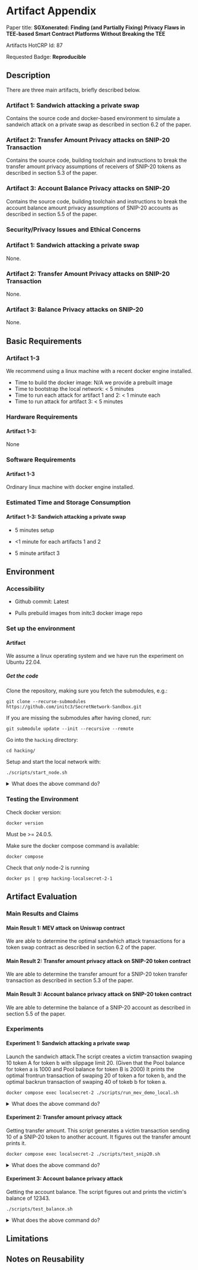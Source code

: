 # Artifact Appendix
Paper title: **SGXonerated: Finding (and Partially Fixing) Privacy Flaws in
TEE-based Smart Contract Platforms Without Breaking the TEE**

Artifacts HotCRP Id: 87

Requested Badge: **Reproducible**
<!-- Requested Badge: Either **Available** or **Reproducible** -->

## Description
<!-- A short description of your artifact and how it links to your paper. -->
There are three main artifacts, briefly described below.

### Artifact 1: Sandwich attacking a private swap
Contains the source code and docker-based environment to simulate a sandwich attack on
a private swap as described in section 6.2 of the paper.

### Artifact 2: Transfer Amount Privacy attacks on SNIP-20 Transaction
Contains the source code, building toolchain and instructions to break the transfer amount privacy
assumptions of receivers of SNIP-20 tokens as described in section 5.3 of the paper.

### Artifact 3: Account Balance Privacy attacks on SNIP-20
Contains the source code, building toolchain and instructions to break the account balance amount privacy
assumptions of SNIP-20 accounts as described in section 5.5 of the paper.

### Security/Privacy Issues and Ethical Concerns
<!--
 If your artifacts hold any risk to the security or privacy of the reviewer's machine, specify them here, e.g., if your artifacts require a specific security mechanism, like the firewall, ASLR, or another thing, to be disabled for its execution.
Also, emphasize if your artifacts contain malware samples, or something similar, to be analyzed.
In addition, you must highlight any ethical concerns regarding your artifacts here.
-->
### Artifact 1: Sandwich attacking a private swap
None.

### Artifact 2: Transfer Amount Privacy attacks on SNIP-20 Transaction
None.

### Artifact 3: Balance Privacy attacks on SNIP-20
None.

## Basic Requirements
<!--
Describe the minimal hardware and software requirements of your artifacts and estimate the compute time and storage required to run the artifacts.
-->
### Artifact 1-3
We recommend using a linux machine with a recent docker engine installed.

* Time to build the docker image: N/A we provide a prebuilt image
* Time to bootstrap the local network: < 5 minutes
* Time to run each attack for artifact 1 and 2: < 1 minute each
* Time to run attack for artifact 3: < 5 minutes

<!-- ### Artifact 4: Tracing attacks on SNIP-20 transfers
An SGX-enabled machine is required.
See [Secret Network Node Setup](https://docs.scrt.network/secret-network-documentation/infrastructure/setting-up-a-node-validator). -->


### Hardware Requirements
<!--
If your artifacts require specific hardware to be executed, mention that here.
Provide instructions on how a reviewer can gain access to that hardware through remote access, buying or renting, or even emulating the hardware.
Make sure to preserve the anonymity of the reviewer at any time.
-->
#### Artifact 1-3: 

None

<!-- #### Artifact 4: Tracing attacks on SNIP-20 transfers
An SGX-enabled machine is required.
See [Secret Network Node Setup](https://docs.scrt.network/secret-network-documentation/infrastructure/setting-up-a-node-validator). -->

### Software Requirements
<!--
Describe the OS and software packages required to evaluate your artifact.
This description is essential if you rely on proprietary software or software that might not be easily accessible for other reasons.
Describe how the reviewer can obtain and install all third-party software, data sets, and models.
-->
#### Artifact 1-3
Ordinary linux machine with docker engine installed.

<!-- #### Artifact 4: Tracing attacks on SNIP-20 transfers
Ordinary linux machine with docker engine installed to build the binaries and an
SGX-enabled machine is required to run a [Secret Network Node](https://docs.scrt.network/secret-network-documentation/infrastructure/setting-up-a-node-validator). -->

### Estimated Time and Storage Consumption
<!--
Provide an estimated value for the time the evaluation will take and the space on the disk it will consume. 
This helps reviewers to schedule the evaluation in their time plan and to see if everything is running as intended.
More specifically, a reviewer, who knows that the evaluation might take 10 hours, does not expect an error if,  after 1 hour, the computer is still calculating things.
-->
#### Artifact 1-3: Sandwich attacking a private swap

* 5 minutes setup

* <1 minute for each artifacts 1 and 2

* 5 minute artifact 3

<!-- #### Artifact 4: Tracing attacks on SNIP-20 transfers -->

<!-- * TODO time and storage consumption for secret network node?? -->

## Environment
<!--
In the following, describe how to access our artifact and all related and necessary data and software components.
Afterward, describe how to set up everything and how to verify that everything is set up correctly.
-->

### Accessibility
<!--
Describe how to access your artifacts via persistent sources.
Valid hosting options are institutional and third-party digital repositories.
Do not use personal web pages.
For repositories that evolve over time (e.g., Git Repositories ), specify a specific commit-id or tag to be evaluated.
In case your repository changes during the evaluation to address the reviewer's feedback, please provide an updated link (or commit-id / tag) in a comment.
-->
* Github commit: Latest

* Pulls prebuild images from initc3 docker image repo

### Set up the environment
<!--
Describe how the reviews should set up the environment for your artifacts, including download and install dependencies and the installation of the artifact itself.
Be as specific as possible here.
If possible, use code segments to simply the workflow, e.g.,

```bash
git clone git@my_awesome_artifact.com/repo
apt install libxxx xxx
```

Describe the expected results where it makes sense to do so.
-->

#### Artifact 
We assume a linux operating system and we have run the experiment on Ubuntu 22.04.

##### Get the code
Clone the repository, making sure you fetch the submodules, e.g.:

```shell
git clone --recurse-submodules https://github.com/initc3/SecretNetwork-Sandbox.git
```

If you are missing the submodules after having cloned, run:

```shell
git submodule update --init --recursive --remote
```


Go into the `hacking` directory:

```shell
cd hacking/
```

Setup and start the local network with:

```shell
./scripts/start_node.sh
```

<details>
<summary>What does the above command do?</summary>

[Full description of start_node.sh](./hacking/scripts/README.md#start_nodesh)

1) Start a validator node (node-1) and a non-validator node (node-2)

2) Store and instantiate Toy Uniswap demo contracts and set up the initial states for the MEV sandwhich attack.
The pool sizes are 1000 for `token_a` and 2000 for `token_b`.
The victim and adversary account in the toy-swap contract each have a balance
of 100 `token_a` and `token_b`.

3) Store and instantiate snip-20 contract and set up the initial states for the SNIP-20 privacy attack demos.
The victim account has a balance of 12343. Two attacker accounts have balance of 10000 each.

4) Shut down node-1 to launch the attack in simulation mode without broadcasting
any transactions to the network.
</details>

### Testing the Environment
<!--
Describe the basic functionality tests to check if the environment is set up correctly.
These tests could be unit tests, training an ML model on very low training data, etc.
If these tests succeed, all required software should be functioning correctly.
Include the expected output for unambiguous outputs of tests.
Use code segments to simplify the workflow, e.g.,
```bash
python envtest.py
```
-->
Check docker version:

```shell
docker version
```

Must be >= 24.0.5.

Make sure the docker compose command is available:

```shell
docker compose
```

Check that *only* node-2 is running 
```shell
docker ps | grep hacking-localsecret-2-1
```


## Artifact Evaluation
<!--
This section includes all the steps required to evaluate your artifact's functionality and validate your paper's key results and claims.
Therefore, highlight your paper's main results and claims in the first subsection. And describe the experiments that support your claims in the subsection after that.
-->

### Main Results and Claims
<!--
List all your paper's main results and claims that are supported by your submitted artifacts.
-->

#### Main Result 1: MEV attack on Uniswap contract
We are able to determine the optimal sandwhich attack transactions for a token swap contract as described in section 6.2 of the paper.  

#### Main Result 2: Transfer amount privacy attack on SNIP-20 token contract
We are able to determine the transfer amount for a SNIP-20 token transfer transaction as described in section 5.3 of the paper.  

#### Main Result 3: Account balance privacy attack on SNIP-20 token contract
We are able to determine the balance of a SNIP-20 account as described in section 5.5 of the paper.

### Experiments
<!--
List each experiment the reviewer has to execute. Describe:
 - How to execute it in detailed steps.
 - What the expected result is.
 - How long it takes and how much space it consumes on disk. (approximately)
 - Which claim and results does it support, and how.
-->

#### Experiment 1: Sandwich attacking a private swap
Launch the sandwich attack.The script creates a victim transaction swaping 10 token A for token b with slippage limit 20. (Given that the Pool balance for token a is 1000 and Pool balance for token B is 2000) It prints the optimal frontrun transaction of swaping 20 of token a for token b, and the optimal backrun transaction of swaping 40 of tokeb b for token a. 


```shell
docker compose exec localsecret-2 ./scripts/run_mev_demo_local.sh
```

<details>
<summary>What does the above command do?</summary>

[Full description of run_mev_demo_local.sh](./hacking/scripts/README.md#run_mev_demo_localsh)


The above command simulates an adversary executing the following steps:

1) Generate a victim swap transaction to swap 10 `token_a` for at least 20 `token_b`.

2) Find a front-run transaction by bisection search that, when executed before the
   victim's transaction, won't fail the victim's transaction. The front-run transaction
   found swaps 20 `token_a` with a slippage limit of 0, resulting in obtaining 40
   `token_b`.

3) After the victim's transaction, the adversary executes a back-run transaction to
   sell the 40 `token_b`, increasing their balance of `token_a` by 1 and maintaining
   their balance of `token_b`.
</details>



#### Experiment 2: Transfer amount privacy attack
Getting transfer amount. This script generates a victim transaction sending 10 of a SNIP-20 token to another account. It figures out the transfer amount prints it.

```shell
docker compose exec localsecret-2 ./scripts/test_snip20.sh
```

<details>
<summary>What does the above command do?</summary>

[Full description of test_snip20.sh](hacking/scripts/README.md#test_snip20sh)

The above command simulates an adversary executing the following steps:

1) Generate a victim transaction to transfer 10 tokens to another account

2) Find a transfer amount by bisection search to figure out the tranfer amount:
   * that sets the victim's balance to 0
   * sends an amount `guess` to the victim's account resulting in the victim's account having a balance of `guess`
   * execute the victim's transaction to see if `guess` was enough to conver the victim's transfer transaction
3) If the `guess` was enough to cover the victim's transfer transaction then `guess` is the transfer amount
</details>

#### Experiment 3: Account balance privacy attack
Getting the account balance. The script figures out and prints the victim's balance of 12343.

```shell
./scripts/test_balance.sh
```

<details>
<summary>What does the above command do?</summary>

[Full description of test_balance.sh](./hacking/scripts/README.md#test_balancesh)

The above command simulates an adversary executing the following steps:

1) Execute balance inflation by creating transfers between the attacker's two accounts, reseting the account balance to the original value before the transfer, and repeating this until the balance has the maximum value.

2) Find a transaction by bisection search that transfers `guess` from the attacker's account to the victim's account until it causes an overflow error.

3) The victim's balance is the `2**128-1-guess`

</details>

## Limitations
<!--
Describe which tables and results are not reproducible with the provided artifacts.
Provide an argument why this is not included/possible.
-->

## Notes on Reusability
<!--
First, this section might not apply to your artifacts.
Use it to share information on how your artifact can be used beyond your research paper, e.g., as a general framework.
The overall goal of artifact evaluation is not only to reproduce and verify your research but also to help other researchers to re-use and improve on your artifacts.
Please describe how your artifacts can be adapted to other settings, e.g., more input dimensions, other datasets, and other behavior, through replacing individual modules and functionality or running more iterations of a specific part.
-->
